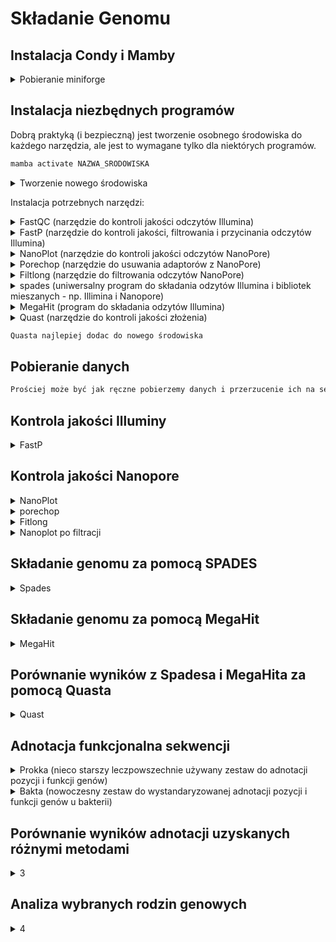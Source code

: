 # Składanie Genomu

##  Instalacja Condy i Mamby
<details>

<summary>Pobieranie miniforge</summary>

```bash
wget https://github.com/conda-forge/miniforge/releases/download/24.9.2-0/Mambaforge-24.9.2-0-Linux-x86_64.sh
```

```bash
chmod +x Mambaforge-24.9.2-0-Linux-x86_64.sh
```

```bash
./Mambaforge-24.9.2-0-Linux-x86_64.sh
```

```bash
conda config --add channels bioconda
```
  
</details>


## Instalacja niezbędnych programów

Dobrą praktyką (i bezpieczną) jest tworzenie osobnego środowiska do każdego narzędzia, ale jest to wymagane tylko dla niektórych programów.

```bash
mamba activate NAZWA_SRODOWISKA
```

<details>
<summary> Tworzenie nowego środowiska </summary>

```bash
mamba create -n env_name
```
</details>

Instalacja potrzebnych narzędzi:

<details>
<summary>FastQC (narzędzie do kontroli jakości odczytów Illumina)</summary>
  
```bash
mamba install bioconda::fastqc
```
</details>

<details>
<summary>FastP (narzędzie do kontroli jakości, filtrowania i przycinania odczytów Illumina)</summary>
  
```bash
mamba install bioconda::fastp
```
</details>

<details>
<summary>NanoPlot (narzędzie do kontroli jakości odczytów NanoPore)</summary>
  
```bash
mamba install bioconda::nanoplot
```
</details>

<details>
<summary>Porechop (narzędzie do usuwania adaptorów z NanoPore)</summary>
  
```bash
mamba install bioconda::porechop
```
</details>

<details>
<summary>Filtlong (narzędzie do filtrowania odczytów NanoPore)</summary>
  
```bash
mamba install bioconda::filtlong
```
</details>

<details>
<summary>spades (uniwersalny program do składania odzytów Illumina i bibliotek mieszanych - np. Illimina i Nanopore)</summary>
  
```bash
mamba install bioconda::spades
```
</details>

<details>
<summary>MegaHit (program do składania odzytów Illumina)</summary>
  
```bash
mamba install bioconda::megahit
```
</details>

<details>
<summary>Quast (narzędzie do kontroli jakości złożenia)</summary>
  
```bash
mamba install bioconda::quast
```
</details>

```txt
Quasta najlepiej dodac do nowego środowiska
```


## Pobieranie danych
```txt
Prościej może być jak ręczne pobierzemy danych i przerzucenie ich na serwer za pomocą WinSCP
```
## Kontrola jakości Illuminy



<details>
<summary>FastP</summary>
  
```bash
fastp -i PLIK_DO_ANALIZY_1.fastq.gz -I PLIK_DO_ANALIZY_2.fastq.gz -o output_1_trimmed.fastq.gz -O output_2_trimmed.fastq.gz --cut_front --cut_tail --cut_window_size 4 --cut_mean_quality 30 --length_required 50
```
</details>



## Kontrola jakości Nanopore

<details>
<summary>NanoPlot</summary>
  
```bash
NanoPlot -t 5 --N50 --fastq PLIK_DO_ANALIZY.fastq.gz -o prefilter_nanoplot
```
</details>

<details>
<summary>porechop</summary>
  
```bash
porechop -t 5 -i PLIK_DO_ANALIZY.fastq.gz -o prefiltered_nanopore.fastq
```
</details>

<details>
<summary>Fitlong</summary>
  
```bash
filtlong --min_mean_q 90 --min_length 1000 prefiltered_nanopore.fastq > filtered_nanopore.fastq
```
</details>

<details>
<summary>Nanoplot po filtracji</summary>
  
```bash
NanoPlot -t 5 --N50 --fastq filtered_nanopore.fastq -o postfilter_nanoplot
```
</details>


## Składanie genomu za pomocą SPADES


<details>
<summary>Spades</summary>
  
```bash
spades.py -t 5 --cov-cutoff auto --pe1-1 PLIK_DO_ANALIZY_illumina_trimmed_1.fastq.gz --pe1-2 PLIK_DO_ANALIZY_illumina_trimmed_2.fastq.gz --nanopore PLIK_DO_ANALIZY_filtered_nanopore.fastq -o spades_assembly
```
</details>

## Składanie genomu za pomocą MegaHit

<details>
<summary>MegaHit</summary>
  
```bash
megahit -1 PLIK_DO_ANALIZY_illumina_trimmed_1.fastq.gz -2 PLIK_DO_ANALIZY_illumina_trimmed_2.fastq.gz -o megahit_output -t 5 -m 0.5
```
</details>

## Porównanie wyników z Spadesa i MegaHita za pomocą Quasta

<details>
<summary>Quast</summary>
  
```bash
quast ./spades_assembly/scaffolds.fasta ./megahit_output/final.contigs.fa -o quast_comparision
```
</details>


## Adnotacja funkcjonalna sekwencji

<details>
<summary>Prokka (nieco starszy leczpowszechnie używany zestaw do adnotacji pozycji i funkcji genów)</summary>
  
```bash
conda install bioconda::prokka
lub
https://usegalaxy.eu
https://usegalaxy.org
https://usegalaxy.org.au
```
</details>

<details>
<summary>Bakta (nowoczesny zestaw do wystandaryzowanej adnotacji pozycji i funkcji genów u bakterii)</summary>
  
```bash
conda install bioconda::bakta
lub
https://usegalaxy.eu
https://usegalaxy.org
https://usegalaxy.org.au
```
</details>

## Porównanie wyników adnotacji uzyskanych różnymi metodami

<details>
<summary>3</summary>
  
```bash
https://www.cbrc.kaust.edu.sa/BEACON
```
</details>

## Analiza wybranych rodzin genowych

<details>
<summary>4</summary>
  
```bash
⏳⏳⏳
```
</details>
